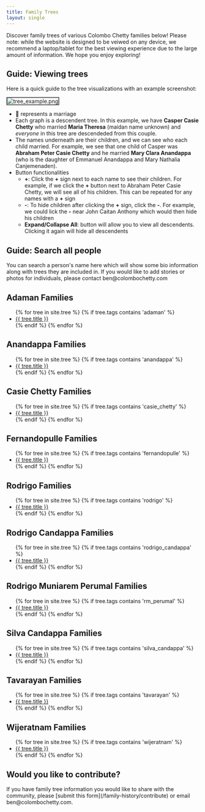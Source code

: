 ```yaml
---
title: Family Trees
layout: single
---
```


Discover family trees of various Colombo Chetty families below! Please note: while the website is designed to be veiwed on any device, we recommend a laptop/tablet for the best viewing experience due to the large amount of information. We hope you enjoy exploring! 

<h2> Guide: Viewing trees </h2>

Here is a quick guide to the tree visualizations with an example screenshot: 

<img src="{{ 'assets/images/tree_example.png' | prepend:site.baseurl  }}" alt="tree_example.png" style="border: 2px solid #555">

- &#128141; represents a marriage  
- Each graph is a descendent tree. In this example, we have **Casper Casie Chetty** who married **Maria Theresa** (maidan name unknown) and *everyone* in this tree are descendeded from this couple. 
- The names underneath are their children, and we can see who each child married. For example, we see that one child of Casper was **Abraham Peter Casie Chetty** and he married **Mary Clara Anandappa** (who is the daughter of Emmanuel Anandappa and Mary Nathalia Canjemenaden). 
- Button functionalities
	- **+**: Click the **+** sign next to each name to see their children. For example, if we click the **+** button next to Abraham Peter Casie Chetty, we will see all of his children. This can be repeated for any names with a **+** sign 
	- **-**: To hide children after clicking the **+** sign, click the **-**. For example, we could lick the **-** near John Caitan Anthony which would then hide his children 
	- **Expand/Collapse All**: button will allow you to view all descendents. Clicking it again will hide all descendents

<h2> Guide: Search all people </h2>
You can search a person's name here which will show some bio information along with trees they are included in. If you would like to add stories or photos for individuals, please contact ben@colombochetty.com 

<h2> Adaman Families </h2>
<ul>
{% for tree in site.tree %}
  {% if tree.tags contains 'adaman' %}
  	<li> <a href="{{ tree.url | prepend:site.baseurl }}">{{ tree.title }}</a></li>
  {% endif %}
{% endfor %}
</ul>

<h2> Anandappa Families </h2>
<ul>
{% for tree in site.tree %}
  {% if tree.tags contains 'anandappa' %}
  	<li> <a href="{{ tree.url | prepend:site.baseurl }}">{{ tree.title }}</a></li>
  {% endif %}
{% endfor %}
</ul>

<h2> Casie Chetty Families </h2>
<ul>
{% for tree in site.tree %}
  {% if tree.tags contains 'casie_chetty' %}
  	<li> <a href="{{ tree.url | prepend:site.baseurl }}">{{ tree.title }}</a></li>
  {% endif %}
{% endfor %}
</ul>

<h2> Fernandopulle Families </h2>
<ul>
{% for tree in site.tree %}
  {% if tree.tags contains 'fernandopulle' %}
  	<li> <a href="{{ tree.url | prepend:site.baseurl }}">{{ tree.title }}</a></li>
  {% endif %}
{% endfor %}
</ul>

<h2> Rodrigo Families </h2>
<ul>
{% for tree in site.tree %}
  {% if tree.tags contains 'rodrigo' %}
  	<li> <a href="{{ tree.url | prepend:site.baseurl }}">{{ tree.title }}</a></li>
  {% endif %}
{% endfor %}
</ul>

<h2> Rodrigo Candappa Families </h2>
<ul>
{% for tree in site.tree %}
  {% if tree.tags contains 'rodrigo_candappa' %}
  	<li> <a href="{{ tree.url | prepend:site.baseurl }}">{{ tree.title }}</a></li>
  {% endif %}
{% endfor %}
</ul>

<h2> Rodrigo Muniarem Perumal Families </h2>
<ul>
{% for tree in site.tree %}
  {% if tree.tags contains 'rm_perumal' %}
  	<li> <a href="{{ tree.url | prepend:site.baseurl }}">{{ tree.title }}</a></li>
  {% endif %}
{% endfor %}
</ul>

<h2> Silva Candappa Families </h2>
<ul>
{% for tree in site.tree %}
  {% if tree.tags contains 'silva_candappa' %}
  	<li> <a href="{{ tree.url | prepend:site.baseurl }}">{{ tree.title }}</a></li>
  {% endif %}
{% endfor %}
</ul>

<h2> Tavarayan Families </h2>
<ul>
{% for tree in site.tree %}
  {% if tree.tags contains 'tavarayan' %}
  	<li> <a href="{{ tree.url | prepend:site.baseurl }}">{{ tree.title }}</a></li>
  {% endif %}
{% endfor %}
</ul>

<h2> Wijeratnam Families </h2>
<ul>
{% for tree in site.tree %}
  {% if tree.tags contains 'wijeratnam' %}
  	<li> <a href="{{ tree.url | prepend:site.baseurl }}">{{ tree.title }}</a></li>
  {% endif %}
{% endfor %}
</ul>

<h2> Would you like to contribute? </h2>
If you have family tree information you would like to share with the community, please [submit this form](/family-history/contribute) or email ben@colombochetty.com. 
